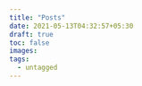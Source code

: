 ```yaml
---
title: "Posts"
date: 2021-05-13T04:32:57+05:30
draft: true
toc: false
images:
tags:
  - untagged
---
```


